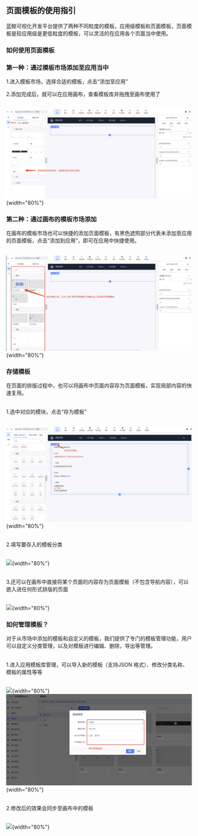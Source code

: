## 页面模板的使用指引
蓝鲸可视化开发平台提供了两种不同粒度的模板，应用级模板和页面模板，页面模板是较应用级是更低粒度的模板，可以灵活的在应用各个页面当中使用。


### 如何使用页面模板

### 第一种：通过模板市场添加至应用当中
1.进入模板市场，选择合适的模板，点击“添加至应用”

2.添加完成后，就可以在应用画布，查看模板库并拖拽至画布使用了
<br/>
<br/>

 ![](../../../images/help/media/16401439633109/16402483764730.jpg){width="80%"}



### 第二种：通过画布的模板市场添加

在画布的模板市场也可以快捷的添加页面模板，有黑色遮照部分代表未添加至应用的页面模板，点击“添加到应用”，即可在应用中快捷使用。
<br/>
<br/>

![](../../../images/help/media/16401439633109/16402486714369.jpg){width="80%"}

### 存储模板

 在页面的排版过程中，也可以将画布中页面内容存为页面模板，实现局部内容的快速复用。
 
 <br/>
 1.选中对应的模块，点击“存为模板”
<br/>
<br/>

 ![](../../../images/help/media/16401439633109/16402490797956.jpg){width="80%"}

<br/>
2.填写要存入的模板分类
<br/>
<br/>

![](../../../images/help/media/16401439633109/16402491127394.jpg){width="80%"}


<br/>
3.还可以在画布中直接将某个页面的内容存为页面模板（不包含导航内容），可以嵌入进任何形式排版的页面
<br/>
<br/>

![](../../../images/help/media/16401439633109/16402500179604.jpg){width="80%"}



### 如何管理模板？

对于从市场中添加的模板和自定义的模板，我们提供了专门的模板管理功能，用户可以自定义分类管理，以及对模板进行编辑、删除，导出等管理。

<br/>
1.进入应用模板库管理，可以导入新的模板（支持JSON 格式）、修改分类名称、模板的属性等等
<br/>
<br/>

![](../../../images/help/media/16401439633109/16402494734135.jpg){width="80%"}
![](../../../images/help/media/16401439633109/16402495559475.jpg){width="80%"}

<br/>
2.修改后的效果会同步至画布中的模板
<br/>
<br/>

![](../../../images/help/media/16401439633109/16402497665091.jpg){width="80%"}
